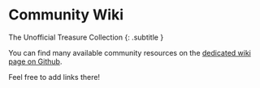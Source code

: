 # Community Wiki

The Unofficial Treasure Collection
{: .subtitle }

You can find many available community resources on the [dedicated wiki page on Github](https://github.com/containous/traefik/wiki/Awesome-Traefik).

Feel free to add links there!